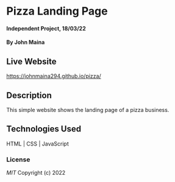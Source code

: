 # Pizza Landing Page
#### Independent Project, 18/03/22
#### By **John Maina**
## Live Website
https://johnmaina294.github.io/pizza/
## Description
This simple website shows the landing page of a pizza business.
## Technologies Used
HTML | CSS | JavaScript
### License
*MIT*
Copyright (c) 2022 
